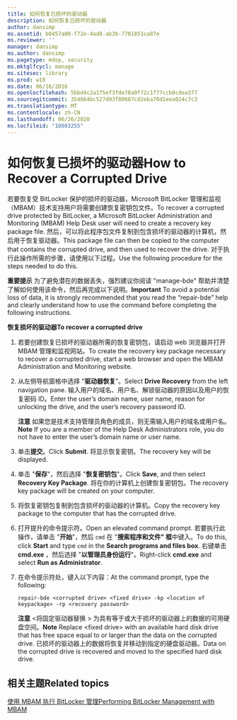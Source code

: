 ```yaml
---
title: 如何恢复已损坏的驱动器
description: 如何恢复已损坏的驱动器
author: dansimp
ms.assetid: b0457a00-f72e-4ad8-ab3b-7701851ca87e
ms.reviewer: ''
manager: dansimp
ms.author: dansimp
ms.pagetype: mdop, security
ms.mktglfcycl: manage
ms.sitesec: library
ms.prod: w10
ms.date: 06/16/2016
ms.openlocfilehash: 5bbd4c2a1f5ef3fde78a9f72c1f77ccb0cdea377
ms.sourcegitcommit: 354664bc527d93f80687cd2eba70d1eea024c7c3
ms.translationtype: MT
ms.contentlocale: zh-CN
ms.lasthandoff: 06/26/2020
ms.locfileid: "10803255"
---
```

# <span data-ttu-id="0cf51-103">如何恢复已损坏的驱动器</span><span class="sxs-lookup"><span data-stu-id="0cf51-103">How to Recover a Corrupted Drive</span></span>


<span data-ttu-id="0cf51-104">若要恢复受 BitLocker 保护的损坏的驱动器，Microsoft BitLocker 管理和监视（MBAM）技术支持用户将需要创建恢复密钥包文件。</span><span class="sxs-lookup"><span data-stu-id="0cf51-104">To recover a corrupted drive protected by BitLocker, a Microsoft BitLocker Administration and Monitoring (MBAM) Help Desk user will need to create a recovery key package file.</span></span> <span data-ttu-id="0cf51-105">然后，可以将此程序包文件复制到包含损坏的驱动器的计算机，然后用于恢复驱动器。</span><span class="sxs-lookup"><span data-stu-id="0cf51-105">This package file can then be copied to the computer that contains the corrupted drive, and then used to recover the drive.</span></span> <span data-ttu-id="0cf51-106">对于执行此操作所需的步骤，请使用以下过程。</span><span class="sxs-lookup"><span data-stu-id="0cf51-106">Use the following procedure for the steps needed to do this.</span></span>

<span data-ttu-id="0cf51-107">**重要提示** 为了避免潜在的数据丢失，强烈建议你阅读 "manage-bde" 帮助并清楚了解如何使用该命令，然后再完成以下说明。</span><span class="sxs-lookup"><span data-stu-id="0cf51-107">**Important** To avoid a potential loss of data, it is strongly recommended that you read the “repair-bde” help and clearly understand how to use the command before completing the following instructions.</span></span>

 

**<span data-ttu-id="0cf51-108">恢复损坏的驱动器</span><span class="sxs-lookup"><span data-stu-id="0cf51-108">To recover a corrupted drive</span></span>**

1.  <span data-ttu-id="0cf51-109">若要创建恢复已损坏的驱动器所需的恢复密钥包，请启动 web 浏览器并打开 MBAM 管理和监视网站。</span><span class="sxs-lookup"><span data-stu-id="0cf51-109">To create the recovery key package necessary to recover a corrupted drive, start a web browser and open the MBAM Administration and Monitoring website.</span></span>

2.  <span data-ttu-id="0cf51-110">从左侧导航窗格中选择 "**驱动器恢复**"。</span><span class="sxs-lookup"><span data-stu-id="0cf51-110">Select **Drive Recovery** from the left navigation pane.</span></span> <span data-ttu-id="0cf51-111">输入用户的域名、用户名、解锁驱动器的原因以及用户的恢复密码 ID。</span><span class="sxs-lookup"><span data-stu-id="0cf51-111">Enter the user’s domain name, user name, reason for unlocking the drive, and the user’s recovery password ID.</span></span>

    <span data-ttu-id="0cf51-112">**注意** 如果您是技术支持管理员角色的成员，则无需输入用户的域名或用户名。</span><span class="sxs-lookup"><span data-stu-id="0cf51-112">**Note** If you are a member of the Help Desk Administrators role, you do not have to enter the user’s domain name or user name.</span></span>

     

3.  <span data-ttu-id="0cf51-113">单击**提交**。</span><span class="sxs-lookup"><span data-stu-id="0cf51-113">Click **Submit**.</span></span> <span data-ttu-id="0cf51-114">将显示恢复密钥。</span><span class="sxs-lookup"><span data-stu-id="0cf51-114">The recovery key will be displayed.</span></span>

4.  <span data-ttu-id="0cf51-115">单击 "**保存**"，然后选择 "**恢复密钥包**"。</span><span class="sxs-lookup"><span data-stu-id="0cf51-115">Click **Save**, and then select **Recovery Key Package**.</span></span> <span data-ttu-id="0cf51-116">将在你的计算机上创建恢复密钥包。</span><span class="sxs-lookup"><span data-stu-id="0cf51-116">The recovery key package will be created on your computer.</span></span>

5.  <span data-ttu-id="0cf51-117">将恢复密钥包复制到包含损坏的驱动器的计算机。</span><span class="sxs-lookup"><span data-stu-id="0cf51-117">Copy the recovery key package to the computer that has the corrupted drive.</span></span>

6.  <span data-ttu-id="0cf51-118">打开提升的命令提示符。</span><span class="sxs-lookup"><span data-stu-id="0cf51-118">Open an elevated command prompt.</span></span> <span data-ttu-id="0cf51-119">若要执行此操作，请单击 "**开始**"，然后 `cmd` 在 "**搜索程序和文件" 框**中键入。</span><span class="sxs-lookup"><span data-stu-id="0cf51-119">To do this, click **Start** and type `cmd` in the **Search programs and files box**.</span></span> <span data-ttu-id="0cf51-120">右键单击**cmd.exe** ，然后选择 "**以管理员身份运行**"。</span><span class="sxs-lookup"><span data-stu-id="0cf51-120">Right-click **cmd.exe** and select **Run as Administrator**.</span></span>

7.  <span data-ttu-id="0cf51-121">在命令提示符处，键入以下内容：</span><span class="sxs-lookup"><span data-stu-id="0cf51-121">At the command prompt, type the following:</span></span>

    `repair-bde <corrupted drive> <fixed drive> -kp <location of keypackage> -rp <recovery password>`

    <span data-ttu-id="0cf51-122">**注意** &lt;将固定驱动器替换 &gt; 为具有等于或大于损坏的驱动器上的数据的可用硬盘空间。</span><span class="sxs-lookup"><span data-stu-id="0cf51-122">**Note** Replace &lt;fixed drive&gt; with an available hard disk drive that has free space equal to or larger than the data on the corrupted drive.</span></span> <span data-ttu-id="0cf51-123">已损坏的驱动器上的数据将恢复并移动到指定的硬盘驱动器。</span><span class="sxs-lookup"><span data-stu-id="0cf51-123">Data on the corrupted drive is recovered and moved to the specified hard disk drive.</span></span>

     

## <span data-ttu-id="0cf51-124">相关主题</span><span class="sxs-lookup"><span data-stu-id="0cf51-124">Related topics</span></span>


[<span data-ttu-id="0cf51-125">使用 MBAM 执行 BitLocker 管理</span><span class="sxs-lookup"><span data-stu-id="0cf51-125">Performing BitLocker Management with MBAM</span></span>](performing-bitlocker-management-with-mbam-mbam-2.md)

 

 





